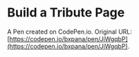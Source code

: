 # Build a Tribute Page

A Pen created on CodePen.io. Original URL: [https://codepen.io/bxpana/pen/JjWgqbP](https://codepen.io/bxpana/pen/JjWgqbP).


